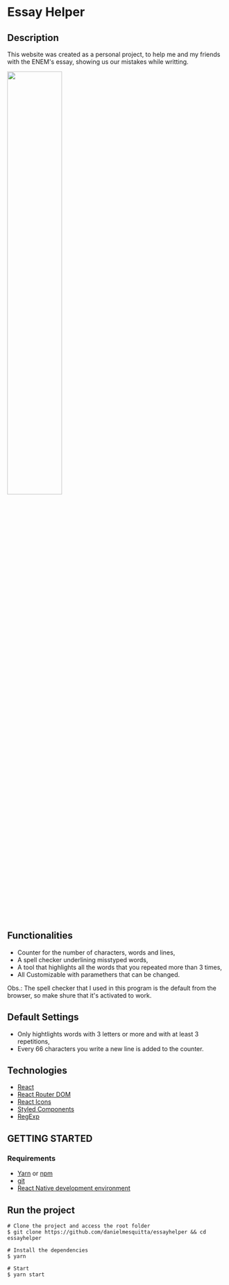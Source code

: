 # Essay Helper

## Description
This website was created as a personal project, to help me and my friends with the ENEM's essay, showing us our mistakes while writting.

<img src="presentation.gif" height="50%"/>

## Functionalities

- Counter for the number of characters, words and lines,
- A spell checker underlining misstyped words,
- A tool that highlights all the words that you repeated more than 3 times,
- All Customizable with paramethers that can be changed.

Obs.: The spell checker that I used in this program is the default from the browser, so make shure that it's activated to work.

## Default Settings

- Only hightlights words with 3 letters or more and with at least 3 repetitions,
- Every 66 characters you write a new line is added to the counter.

## Technologies

- [React](https://reactjs.org/)
- [React Router DOM](https://github.com/ReactTraining/react-router/tree/master/packages/react-router-dom)
- [React Icons](https://github.com/react-icons/react-icons)
- [Styled Components](https://styled-components.com/)
- [RegExp](https://developer.mozilla.org/en-US/docs/Web/JavaScript/Reference/Global_Objects/RegExp)

## GETTING STARTED

### Requirements

- [Yarn](https://yarnpkg.com/) or [npm](https://www.npmjs.com/)
- [git](https://git-scm.com/)
- [React Native development environment](https://reactnative.dev/docs/environment-setup)

## Run the project

```shell
# Clone the project and access the root folder
$ git clone https://github.com/danielmesquitta/essayhelper && cd essayhelper

# Install the dependencies
$ yarn

# Start
$ yarn start
```

